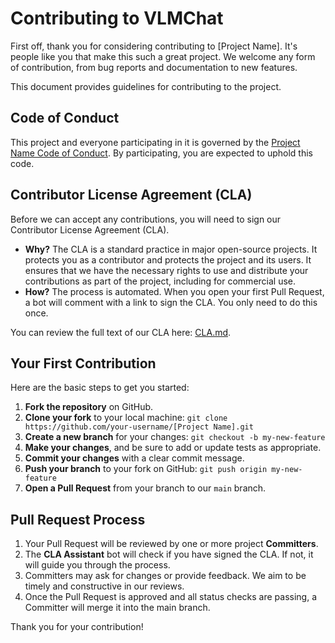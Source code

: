 # Contributing to VLMChat

First off, thank you for considering contributing to [Project Name]. It's people like you that make this such a great project. We welcome any form of contribution, from bug reports and documentation to new features.

This document provides guidelines for contributing to the project.

## Code of Conduct

This project and everyone participating in it is governed by the [Project Name Code of Conduct](LINK_TO_CODE_OF_CONDUCT.md). By participating, you are expected to uphold this code.

## Contributor License Agreement (CLA)

Before we can accept any contributions, you will need to sign our Contributor License Agreement (CLA).

* **Why?** The CLA is a standard practice in major open-source projects. It protects you as a contributor and protects the project and its users. It ensures that we have the necessary rights to use and distribute your contributions as part of the project, including for commercial use.
* **How?** The process is automated. When you open your first Pull Request, a bot will comment with a link to sign the CLA. You only need to do this once.

You can review the full text of our CLA here: [CLA.md](CLA.md).

## Your First Contribution

Here are the basic steps to get you started:

1.  **Fork the repository** on GitHub.
2.  **Clone your fork** to your local machine: `git clone https://github.com/your-username/[Project Name].git`
3.  **Create a new branch** for your changes: `git checkout -b my-new-feature`
4.  **Make your changes**, and be sure to add or update tests as appropriate.
5.  **Commit your changes** with a clear commit message.
6.  **Push your branch** to your fork on GitHub: `git push origin my-new-feature`
7.  **Open a Pull Request** from your branch to our `main` branch.

## Pull Request Process

1.  Your Pull Request will be reviewed by one or more project **Committers**.
2.  The **CLA Assistant** bot will check if you have signed the CLA. If not, it will guide you through the process.
3.  Committers may ask for changes or provide feedback. We aim to be timely and constructive in our reviews.
4.  Once the Pull Request is approved and all status checks are passing, a Committer will merge it into the main branch.

Thank you for your contribution!
